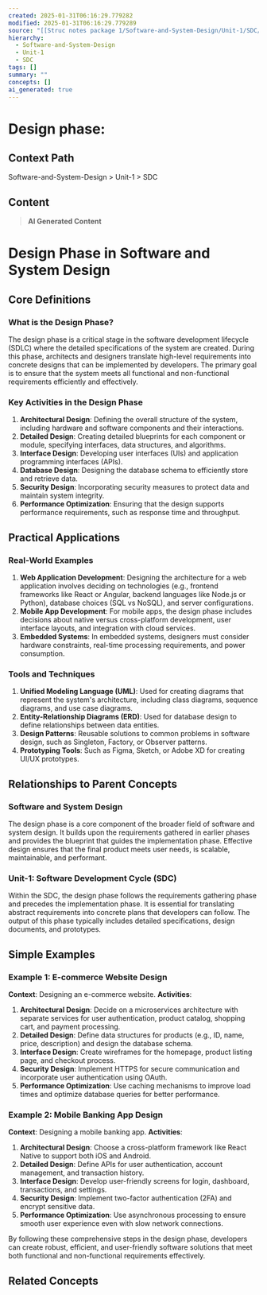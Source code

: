 ```yaml
---
created: 2025-01-31T06:16:29.779282
modified: 2025-01-31T06:16:29.779289
source: "[[Struc notes package 1/Software-and-System-Design/Unit-1/SDC/Design-phase/Design-phase]]"
hierarchy:
  - Software-and-System-Design
  - Unit-1
  - SDC
tags: []
summary: ""
concepts: []
ai_generated: true
---
```


# Design phase:

## Context Path
Software-and-System-Design > Unit-1 > SDC

## Content
> **AI Generated Content**
 # Design Phase in Software and System Design

## Core Definitions

### What is the Design Phase?
The design phase is a critical stage in the software development lifecycle (SDLC) where the detailed specifications of the system are created. During this phase, architects and designers translate high-level requirements into concrete designs that can be implemented by developers. The primary goal is to ensure that the system meets all functional and non-functional requirements efficiently and effectively.

### Key Activities in the Design Phase
1. **Architectural Design**: Defining the overall structure of the system, including hardware and software components and their interactions.
2. **Detailed Design**: Creating detailed blueprints for each component or module, specifying interfaces, data structures, and algorithms.
3. **Interface Design**: Developing user interfaces (UIs) and application programming interfaces (APIs).
4. **Database Design**: Designing the database schema to efficiently store and retrieve data.
5. **Security Design**: Incorporating security measures to protect data and maintain system integrity.
6. **Performance Optimization**: Ensuring that the design supports performance requirements, such as response time and throughput.

## Practical Applications

### Real-World Examples
1. **Web Application Development**: Designing the architecture for a web application involves deciding on technologies (e.g., frontend frameworks like React or Angular, backend languages like Node.js or Python), database choices (SQL vs NoSQL), and server configurations.
2. **Mobile App Development**: For mobile apps, the design phase includes decisions about native versus cross-platform development, user interface layouts, and integration with cloud services.
3. **Embedded Systems**: In embedded systems, designers must consider hardware constraints, real-time processing requirements, and power consumption.

### Tools and Techniques
1. **Unified Modeling Language (UML)**: Used for creating diagrams that represent the system's architecture, including class diagrams, sequence diagrams, and use case diagrams.
2. **Entity-Relationship Diagrams (ERD)**: Used for database design to define relationships between data entities.
3. **Design Patterns**: Reusable solutions to common problems in software design, such as Singleton, Factory, or Observer patterns.
4. **Prototyping Tools**: Such as Figma, Sketch, or Adobe XD for creating UI/UX prototypes.

## Relationships to Parent Concepts

### Software and System Design
The design phase is a core component of the broader field of software and system design. It builds upon the requirements gathered in earlier phases and provides the blueprint that guides the implementation phase. Effective design ensures that the final product meets user needs, is scalable, maintainable, and performant.

### Unit-1: Software Development Cycle (SDC)
Within the SDC, the design phase follows the requirements gathering phase and precedes the implementation phase. It is essential for translating abstract requirements into concrete plans that developers can follow. The output of this phase typically includes detailed specifications, design documents, and prototypes.

## Simple Examples

### Example 1: E-commerce Website Design
**Context**: Designing an e-commerce website.
**Activities**:
1. **Architectural Design**: Decide on a microservices architecture with separate services for user authentication, product catalog, shopping cart, and payment processing.
2. **Detailed Design**: Define data structures for products (e.g., ID, name, price, description) and design the database schema.
3. **Interface Design**: Create wireframes for the homepage, product listing page, and checkout process.
4. **Security Design**: Implement HTTPS for secure communication and incorporate user authentication using OAuth.
5. **Performance Optimization**: Use caching mechanisms to improve load times and optimize database queries for better performance.

### Example 2: Mobile Banking App Design
**Context**: Designing a mobile banking app.
**Activities**:
1. **Architectural Design**: Choose a cross-platform framework like React Native to support both iOS and Android.
2. **Detailed Design**: Define APIs for user authentication, account management, and transaction history.
3. **Interface Design**: Develop user-friendly screens for login, dashboard, transactions, and settings.
4. **Security Design**: Implement two-factor authentication (2FA) and encrypt sensitive data.
5. **Performance Optimization**: Use asynchronous processing to ensure smooth user experience even with slow network connections.

By following these comprehensive steps in the design phase, developers can create robust, efficient, and user-friendly software solutions that meet both functional and non-functional requirements effectively.

## Related Concepts

